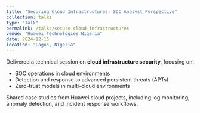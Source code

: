 ```yaml
---
title: "Securing Cloud Infrastructures: SOC Analyst Perspective"
collection: talks
type: "Talk"
permalink: /talks/secure-cloud-infrastructures
venue: "Huawei Technologies Nigeria"
date: 2024-12-15
location: "Lagos, Nigeria"
---
```


Delivered a technical session on **cloud infrastructure security**, focusing on:  
- SOC operations in cloud environments  
- Detection and response to advanced persistent threats (APTs)  
- Zero-trust models in multi-cloud environments  

Shared case studies from Huawei cloud projects, including log monitoring, anomaly detection, and incident response workflows.
